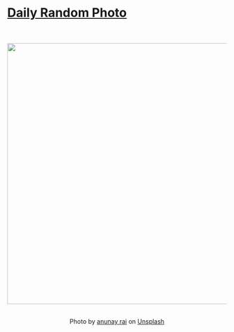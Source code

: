 # [Daily Random Photo](https://www.dailyrandomphoto.com/)

<div align="center">
  <br>
  <br>
  <a href="https://www.dailyrandomphoto.com/p/2021/2021-10-26/"><img src="https://images.unsplash.com/photo-1621246475874-1b119181f95e?crop=entropy&cs=tinysrgb&fit=max&fm=jpg&ixid=Mnw3NzUwOHwwfDF8cmFuZG9tfHx8fHx8fHx8MTYzNTIwNzQ0Mg&ixlib=rb-1.2.1&q=80&w=1080" width="600px"></a>
  <br>
  <br>
  <p class="has-text-grey">Photo by <a href="https://unsplash.com/@spaceforcopy?utm_source=Daily%20Random%20Photo&amp;utm_medium=referral" target="_blank" rel="noopener noreferrer">anunay rai</a> on <a href="https://unsplash.com/photos/k-vFCe3w_Mg?utm_source=Daily%20Random%20Photo&amp;utm_medium=referral" target="_blank" rel="noopener noreferrer">Unsplash</a></p>
</div>
